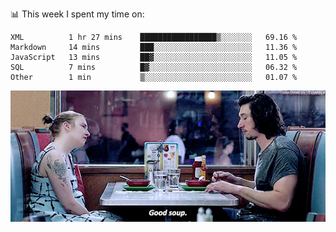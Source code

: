 📊 This week I spent my time on:
<!--START_SECTION:waka-->
```text
XML          1 hr 27 mins    █████████████████▒░░░░░░░   69.16 % 
Markdown     14 mins         ███░░░░░░░░░░░░░░░░░░░░░░   11.36 % 
JavaScript   13 mins         ██▓░░░░░░░░░░░░░░░░░░░░░░   11.05 % 
SQL          7 mins          █▓░░░░░░░░░░░░░░░░░░░░░░░   06.32 % 
Other        1 min           ▒░░░░░░░░░░░░░░░░░░░░░░░░   01.07 % 
```
<!--END_SECTION:waka-->


![](goodSoup.gif)
